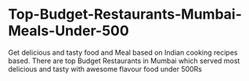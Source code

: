 # Top-Budget-Restaurants-Mumbai-Meals-Under-500
Get delicious and tasty food and Meal based on Indian cooking recipes based. There are top Budget Restaurants in Mumbai which served most delicious and tasty with awesome flavour food under 500Rs
